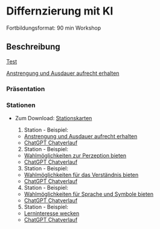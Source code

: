 # Differnzierung mit KI

Fortbildungsformat: 90 min Workshop

## Beschreibung


[Test](/workshop/2024-01-Differnzierung-UDL-SS.md)

[Anstrengung und Ausdauer aufrecht erhalten](/workshop/2024-01-Differnzierung-UDL-AA.md)

### Präsentation


### Stationen

- Zum Download: [Stationskarten]()

  1. Station - Beispiel: 
  - [Anstrengung und Ausdauer aufrecht erhalten](/workshop/2024-01-Differnzierung-UDL-AA.md) 
  - [ChatGPT Chatverlauf](https://chat.openai.com/share/25d7c1b4-566c-4988-846a-2b16a956c9fa)
  2. Station - Beispiel: 
  - [Wahlmöglichkeiten zur Perzeption bieten](/workshop/2024-01-Differnzierung-UDL-P.md) 
  - [ChatGPT Chatverlauf](https://chat.openai.com/share/80293b56-53ca-4554-b4ef-6f23e2851f66)
  3. Station - Beispiel:
  - [Wahlmöglichkeiten für das Verständnis bieten](/workshop/2024-01_Differnzierung-UDL-V.md)
  - [ChatGPT Chatverlauf]()
  4. Station - Beispiel:
  -  [Wahlmöglichkeiten für Sprache und Symbole bieten](/workshop/2024-01-Differnzierung-UDL-SS.md)
  -  [ChatGPT Chatverlauf]()
  5. Station - Beispiel:
  -  [Lerninteresse wecken](/workshop/2024-01-Differnzierung-UDL-IW.md)
  -  [ChatGPT Chatverlauf]()
